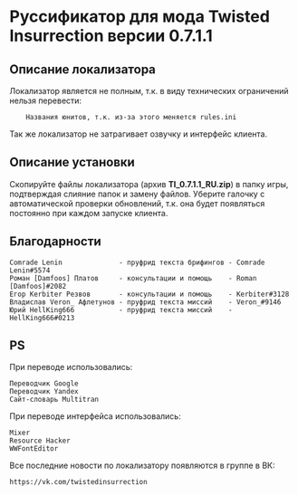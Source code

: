 # Руссификатор для мода Twisted Insurrection версии 0.7.1.1

## Описание локализатора
Локализатор является не полным, т.к. в виду технических ограничений нельзя перевести:
		
		Названия юнитов, т.к. из-за этого меняется rules.ini

Так же локализатор не затрагивает озвучку и интерфейс клиента.

## Описание установки
Скопируйте файлы локализатора (архив **TI_0.7.1.1_RU.zip**) в папку игры, подтверждая слияние папок и замену файлов. Уберите галочку с автоматической проверки обновлений, т.к. она будет появляться постоянно при каждом запуске клиента.

## Благодарности

	Comrade Lenin              - пруфрид текста брифингов - Comrade Lenin#5574
	Роман [Damfoos] Платов     - консультации и помощь    - Roman [Damfoos]#2082
	Егор Kerbiter Резвов       - консультации и помощь    - Kerbiter#3128
	Владислав Veron_ Афлетунов - пруфрид текста миссий    - Veron_#9146
	Юрий HellKing666           - пруфрид текста миссий    - HellKing666#0213
  
## PS
При переводе использовались:

	Переводчик Google
	Переводчик Yandex
	Сайт-словарь Multitran

При переводе интерфейса использовались:

	Mixer
	Resource Hacker
	WWFontEditor

Все последние новости по локализатору появляются в группе в ВК:

	https://vk.com/twistedinsurrection
